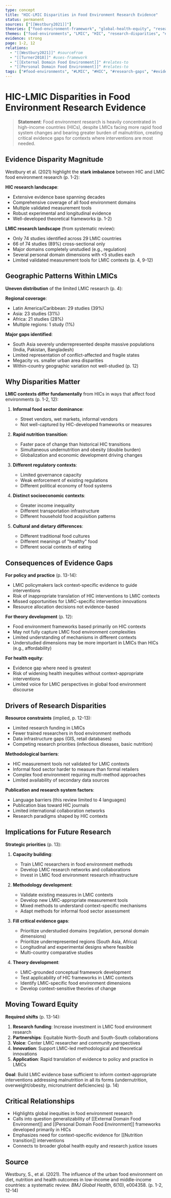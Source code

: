 ```yaml
---
type: concept
title: "HIC-LMIC Disparities in Food Environment Research Evidence"
status: permanent
sources: ["[[Westbury2021]]"]
theories: ["food-environment-framework", "global-health-equity", "research-gaps"]
themes: ["food-environments", "LMIC", "HIC", "research-disparities", "evidence-gaps", "geographic-equity"]
evidence: strong
page: 1-2, 12
relations:
  - "[[Westbury2021]]" #sourceFrom
  - "[[Turner2018]]" #uses-framework
  - "[[External Domain Food Environment]]" #relates-to
  - "[[Personal Domain Food Environment]]" #relates-to
tags: ["#food-environments", "#LMIC", "#HIC", "#research-gaps", "#evidence-disparities", "#global-health", "#Westbury2021"]
---
```


# HIC-LMIC Disparities in Food Environment Research Evidence

> **Statement**: Food environment research is heavily concentrated in high-income countries (HICs), despite LMICs facing more rapid food system changes and bearing greater burden of malnutrition, creating critical evidence gaps for contexts where interventions are most needed.

## Evidence Disparity Magnitude

Westbury et al. (2021) highlight the **stark imbalance** between HIC and LMIC food environment research (p. 1-2):

**HIC research landscape**:
- Extensive evidence base spanning decades
- Comprehensive coverage of all food environment domains
- Multiple validated measurement tools
- Robust experimental and longitudinal evidence
- Well-developed theoretical frameworks (p. 1-2)

**LMIC research landscape** (from systematic review):
- Only 74 studies identified across 29 LMIC countries
- 66 of 74 studies (89%) cross-sectional only
- Major domains completely unstudied (e.g., regulation)
- Several personal domain dimensions with <5 studies each
- Limited validated measurement tools for LMIC contexts (p. 4, 9-12)

## Geographic Patterns Within LMICs

**Uneven distribution** of the limited LMIC research (p. 4):

**Regional coverage**:
- Latin America/Caribbean: 29 studies (39%)
- Asia: 23 studies (31%)
- Africa: 21 studies (28%)
- Multiple regions: 1 study (1%)

**Major gaps identified**:
- South Asia severely underrepresented despite massive populations (India, Pakistan, Bangladesh)
- Limited representation of conflict-affected and fragile states
- Megacity vs. smaller urban area disparities
- Within-country geographic variation not well-studied (p. 12)

## Why Disparities Matter

**LMIC contexts differ fundamentally** from HICs in ways that affect food environments (p. 1-2, 12):

1. **Informal food sector dominance**:
   - Street vendors, wet markets, informal vendors
   - Not well-captured by HIC-developed frameworks or measures

2. **Rapid nutrition transition**:
   - Faster pace of change than historical HIC transitions
   - Simultaneous undernutrition and obesity (double burden)
   - Globalization and economic development driving changes

3. **Different regulatory contexts**:
   - Limited governance capacity
   - Weak enforcement of existing regulations
   - Different political economy of food systems

4. **Distinct socioeconomic contexts**:
   - Greater income inequality
   - Different transportation infrastructure
   - Different household food acquisition patterns

5. **Cultural and dietary differences**:
   - Different traditional food cultures
   - Different meanings of "healthy" food
   - Different social contexts of eating

## Consequences of Evidence Gaps

**For policy and practice** (p. 13-14):
- LMIC policymakers lack context-specific evidence to guide interventions
- Risk of inappropriate translation of HIC interventions to LMIC contexts
- Missed opportunities for LMIC-specific intervention innovations
- Resource allocation decisions not evidence-based

**For theory development** (p. 12):
- Food environment frameworks based primarily on HIC contexts
- May not fully capture LMIC food environment complexities
- Limited understanding of mechanisms in different contexts
- Understudied dimensions may be more important in LMICs than HICs (e.g., affordability)

**For health equity**:
- Evidence gap where need is greatest
- Risk of widening health inequities without context-appropriate interventions
- Limited voice for LMIC perspectives in global food environment discourse

## Drivers of Research Disparities

**Resource constraints** (implied, p. 12-13):
- Limited research funding in LMICs
- Fewer trained researchers in food environment methods
- Data infrastructure gaps (GIS, retail databases)
- Competing research priorities (infectious diseases, basic nutrition)

**Methodological barriers**:
- HIC measurement tools not validated for LMIC contexts
- Informal food sector harder to measure than formal retailers
- Complex food environment requiring multi-method approaches
- Limited availability of secondary data sources

**Publication and research system factors**:
- Language barriers (this review limited to 4 languages)
- Publication bias toward HIC journals
- Limited international collaboration networks
- Research paradigms shaped by HIC contexts

## Implications for Future Research

**Strategic priorities** (p. 13):

1. **Capacity building**:
   - Train LMIC researchers in food environment methods
   - Develop LMIC research networks and collaborations
   - Invest in LMIC food environment research infrastructure

2. **Methodology development**:
   - Validate existing measures in LMIC contexts
   - Develop new LMIC-appropriate measurement tools
   - Mixed methods to understand context-specific mechanisms
   - Adapt methods for informal food sector assessment

3. **Fill critical evidence gaps**:
   - Prioritize understudied domains (regulation, personal domain dimensions)
   - Prioritize underrepresented regions (South Asia, Africa)
   - Longitudinal and experimental designs where feasible
   - Multi-country comparative studies

4. **Theory development**:
   - LMIC-grounded conceptual framework development
   - Test applicability of HIC frameworks in LMIC contexts
   - Identify LMIC-specific food environment dimensions
   - Develop context-sensitive theories of change

## Moving Toward Equity

**Required shifts** (p. 13-14):

1. **Research funding**: Increase investment in LMIC food environment research
2. **Partnerships**: Equitable North-South and South-South collaborations
3. **Voice**: Center LMIC researcher and community perspectives
4. **Innovation**: Support LMIC-led methodological and theoretical innovations
5. **Application**: Rapid translation of evidence to policy and practice in LMICs

**Goal**: Build LMIC evidence base sufficient to inform context-appropriate interventions addressing malnutrition in all its forms (undernutrition, overweight/obesity, micronutrient deficiencies) (p. 14)

## Critical Relationships

- Highlights global inequities in food environment research
- Calls into question generalizability of [[External Domain Food Environment]] and [[Personal Domain Food Environment]] frameworks developed primarily in HICs
- Emphasizes need for context-specific evidence for [[Nutrition transition]] interventions
- Connects to broader global health equity and research justice issues

## Source

Westbury, S., et al. (2021). The influence of the urban food environment on diet, nutrition and health outcomes in low-income and middle-income countries: a systematic review. *BMJ Global Health*, 6(10), e004358. (p. 1-2, 12-14)
